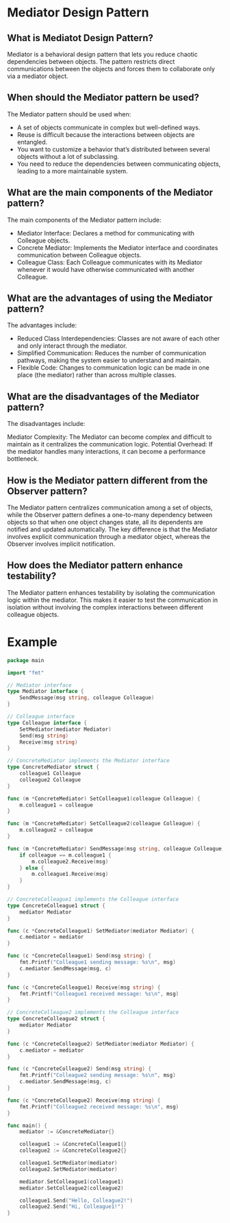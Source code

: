 # Mediator Design Pattern 

## What is Mediatot Design Pattern?
Mediator is a behavioral design pattern that lets you reduce chaotic dependencies between objects. The pattern restricts direct communications between the objects and forces them to collaborate only via a mediator object.

## When should the Mediator pattern be used?
The Mediator pattern should be used when:

- A set of objects communicate in complex but well-defined ways.
- Reuse is difficult because the interactions between objects are entangled.
- You want to customize a behavior that’s distributed between several objects without a lot of subclassing.
- You need to reduce the dependencies between communicating objects, leading to a more maintainable system.

## What are the main components of the Mediator pattern?
The main components of the Mediator pattern include:

- Mediator Interface: Declares a method for communicating with Colleague objects.
- Concrete Mediator: Implements the Mediator interface and coordinates communication between Colleague objects.
- Colleague Class: Each Colleague communicates with its Mediator whenever it would have otherwise communicated with another Colleague.

## What are the advantages of using the Mediator pattern?
The advantages include:

- Reduced Class Interdependencies: Classes are not aware of each other and only interact through the mediator.
- Simplified Communication: Reduces the number of communication pathways, making the system easier to understand and maintain.
- Flexible Code: Changes to communication logic can be made in one place (the mediator) rather than across multiple classes.

## What are the disadvantages of the Mediator pattern?
The disadvantages include:

Mediator Complexity: The Mediator can become complex and difficult to maintain as it centralizes the communication logic.
Potential Overhead: If the mediator handles many interactions, it can become a performance bottleneck.

## How is the Mediator pattern different from the Observer pattern?
The Mediator pattern centralizes communication among a set of objects, while the Observer pattern defines a one-to-many dependency between objects so that when one object changes state, all its dependents are notified and updated automatically. The key difference is that the Mediator involves explicit communication through a mediator object, whereas the Observer involves implicit notification.

## How does the Mediator pattern enhance testability?
The Mediator pattern enhances testability by isolating the communication logic within the mediator. This makes it easier to test the communication in isolation without involving the complex interactions between different colleague objects.

# Example

```go
package main

import "fmt"

// Mediator interface
type Mediator interface {
	SendMessage(msg string, colleague Colleague)
}

// Colleague interface
type Colleague interface {
	SetMediator(mediator Mediator)
	Send(msg string)
	Receive(msg string)
}

// ConcreteMediator implements the Mediator interface
type ConcreteMediator struct {
	colleague1 Colleague
	colleague2 Colleague
}

func (m *ConcreteMediator) SetColleague1(colleague Colleague) {
	m.colleague1 = colleague
}

func (m *ConcreteMediator) SetColleague2(colleague Colleague) {
	m.colleague2 = colleague
}

func (m *ConcreteMediator) SendMessage(msg string, colleague Colleague) {
	if colleague == m.colleague1 {
		m.colleague2.Receive(msg)
	} else {
		m.colleague1.Receive(msg)
	}
}

// ConcreteColleague1 implements the Colleague interface
type ConcreteColleague1 struct {
	mediator Mediator
}

func (c *ConcreteColleague1) SetMediator(mediator Mediator) {
	c.mediator = mediator
}

func (c *ConcreteColleague1) Send(msg string) {
	fmt.Printf("Colleague1 sending message: %s\n", msg)
	c.mediator.SendMessage(msg, c)
}

func (c *ConcreteColleague1) Receive(msg string) {
	fmt.Printf("Colleague1 received message: %s\n", msg)
}

// ConcreteColleague2 implements the Colleague interface
type ConcreteColleague2 struct {
	mediator Mediator
}

func (c *ConcreteColleague2) SetMediator(mediator Mediator) {
	c.mediator = mediator
}

func (c *ConcreteColleague2) Send(msg string) {
	fmt.Printf("Colleague2 sending message: %s\n", msg)
	c.mediator.SendMessage(msg, c)
}

func (c *ConcreteColleague2) Receive(msg string) {
	fmt.Printf("Colleague2 received message: %s\n", msg)
}

func main() {
	mediator := &ConcreteMediator{}

	colleague1 := &ConcreteColleague1{}
	colleague2 := &ConcreteColleague2{}

	colleague1.SetMediator(mediator)
	colleague2.SetMediator(mediator)

	mediator.SetColleague1(colleague1)
	mediator.SetColleague2(colleague2)

	colleague1.Send("Hello, Colleague2!")
	colleague2.Send("Hi, Colleague1!")
}

```